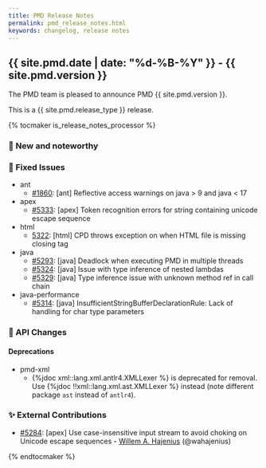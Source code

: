 ```yaml
---
title: PMD Release Notes
permalink: pmd_release_notes.html
keywords: changelog, release notes
---
```


## {{ site.pmd.date | date: "%d-%B-%Y" }} - {{ site.pmd.version }}

The PMD team is pleased to announce PMD {{ site.pmd.version }}.

This is a {{ site.pmd.release_type }} release.

{% tocmaker is_release_notes_processor %}

### 🚀 New and noteworthy

### 🐛 Fixed Issues
* ant
  * [#1860](https://github.com/pmd/pmd/issues/1860): \[ant] Reflective access warnings on java > 9 and java < 17
* apex
  * [#5333](https://github.com/pmd/pmd/issues/5333): \[apex] Token recognition errors for string containing unicode escape sequence
* html
  * [5322](https://github.com/pmd/pmd/issues/5322): \[html] CPD throws exception on when HTML file is missing closing tag
* java
  * [#5293](https://github.com/pmd/pmd/issues/5293): \[java] Deadlock when executing PMD in multiple threads
  * [#5324](https://github.com/pmd/pmd/issues/5324): \[java] Issue with type inference of nested lambdas
  * [#5329](https://github.com/pmd/pmd/issues/5329): \[java] Type inference issue with unknown method ref in call chain
* java-performance
  * [#5314](https://github.com/pmd/pmd/issues/5314): \[java] InsufficientStringBufferDeclarationRule: Lack of handling for char type parameters

### 🚨 API Changes

#### Deprecations
* pmd-xml
  * {%jdoc xml::lang.xml.antlr4.XMLLexer %} is deprecated for removal. Use {%jdoc !!xml::lang.xml.ast.XMLLexer %}
    instead (note different package `ast` instead of `antlr4`).

### ✨ External Contributions
* [#5284](https://github.com/pmd/pmd/pull/5284): \[apex] Use case-insensitive input stream to avoid choking on Unicode escape sequences - [Willem A. Hajenius](https://github.com/wahajenius) (@wahajenius)

{% endtocmaker %}

